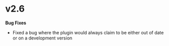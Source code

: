 # v2.6

**Bug Fixes**

* Fixed a bug where the plugin would always claim to be either out of date or on a development version

